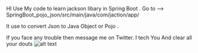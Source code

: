 HI Use My code to learn jackson libary in Spring Boot .
Go to --> SpringBoot_pojo_json/src/main/java/com/jaction/app/

It use to convert Json to Java Object or Pojo .

If you face any trouble then message me on Twitter. I tech You And clear all your douts
![alt text]([http://url/to/img.png](https://media.licdn.com/dms/image/D4E22AQHw_2Efpu66oQ/feedshare-shrink_1280/0/1717701034105?e=1720656000&v=beta&t=jMP85-nt7TIMJajV-73f_PUIoX72YcA6YYgWVDdsoQ0))
